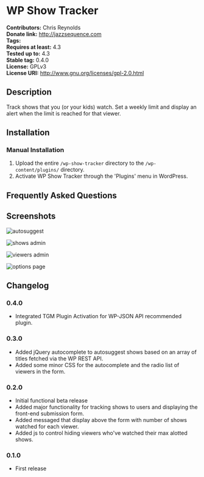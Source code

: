 # WP Show Tracker #
**Contributors:**      Chris Reynolds  
**Donate link:**       http://jazzsequence.com  
**Tags:**  
**Requires at least:** 4.3  
**Tested up to:**      4.3  
**Stable tag:**        0.4.0  
**License:**           GPLv3  
**License URI:**       http://www.gnu.org/licenses/gpl-2.0.html  

## Description ##

Track shows that you (or your kids) watch. Set a weekly limit and display an alert when the limit is reached for that viewer.

## Installation ##

### Manual Installation ###

1. Upload the entire `/wp-show-tracker` directory to the `/wp-content/plugins/` directory.
2. Activate WP Show Tracker through the 'Plugins' menu in WordPress.

## Frequently Asked Questions ##


## Screenshots ##
![autosuggest](https://www.evernote.com/shard/s19/sh/40ed7517-6317-4599-bde2-76e20a0c5423/67ab3d66aeabcc7e/res/4500b424-08ba-423d-b11e-0b5e01c90ce4/show-tracker-title.gif)

![shows admin](https://www.evernote.com/l/ABPS4wftsA5BhZru9qqJ_Md-RgwmkPWxrWAB/image.png)

![viewers admin](https://www.evernote.com/l/ABN4INbSJD5Fl4UCKym5kGcJg7UiCKv2CDgB/image.png)

![options page](https://www.evernote.com/l/ABPbIgidTaNA3boDDEEjCbdfM5uEbzPBlLwB/image.png)

## Changelog ##

### 0.4.0
* Integrated TGM Plugin Activation for WP-JSON API recommended plugin.

### 0.3.0 ###
* Added jQuery autocomplete to autosuggest shows based on an array of titles fetched via the WP REST API.
* Added some minor CSS for the autocomplete and the radio list of viewers in the form.

### 0.2.0 ###
* Initial functional beta release
* Added major functionality for tracking shows to users and displaying the front-end submission form.
* Added messaged that display above the form with number of shows watched for each viewer.
* Added js to control hiding viewers who've watched their max alotted shows.

### 0.1.0 ###
* First release
